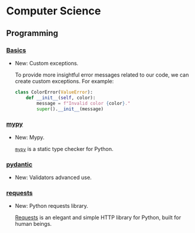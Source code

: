 # Computer Science

## Programming

### [Basics](python_basics.md)

* New: Custom exceptions.

    To provide more insightful error messages related to our code, we can create
    custom exceptions. For example:

    ```python
    class ColorError(ValueError):
        def __init__(self, color):
            message = f"Invalid color {color}."
            super().__init__(message)
    ```


### [mypy](mypy.md)

* New: Mypy.

    [`mypy`](https://mypy.readthedocs.io/en/stable/) is a static type checker for Python.


### [pydantic](pydantic.md)

* New: Validators advanced use.

### [requests](requests.md)

* New: Python requests library.

    [Requests](https://docs.python-requests.org/en/master/) is an elegant and
    simple HTTP library for Python, built for human beings.
